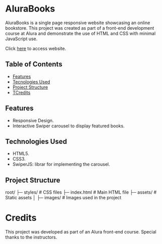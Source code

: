 # AluraBooks

AluraBooks is a single page responsive website showcasing an online bookstore. This project was created as part of a front-end development course at Alura and demonstrate the use of HTML and CSS with minimal JavaScript use.

Click [here](https://gkstaka.github.io/alura-alurabooks/) to access website.

## Table of Contents
- [Features](#features)
- [Tecnologies Used](#technologies-used)
- [Project Structure](#project-structure)
- [TCredits](#credits)

## Features
- Responsive Design.
- Interactive Swiper carousel to display featured books.

## Technologies Used
- HTML5.
- CSS3.
- SwiperJS: librar for implementing the carousel.

## Project Structure

root/
├─ styles/      # CSS files
├─ index.html   # Main HTML file
├─ assets/      # Static assets
│  ├─ images/   # Images used in the project

# Credits

This project was developed as part of an Alura front-end course. Special thanks to the instructors.
